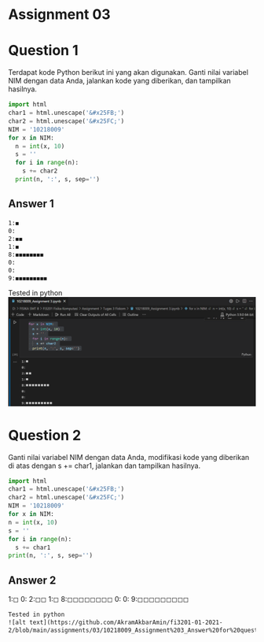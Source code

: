 # Assignment 03

# Question 1
Terdapat kode Python berikut ini yang akan digunakan. Ganti nilai variabel NIM dengan data Anda, jalankan kode yang diberikan, dan tampilkan hasilnya.
```python
import html 
char1 = html.unescape('&#x25FB;') 
char2 = html.unescape('&#x25FC;') 
NIM = '10218009'
for x in NIM: 
  n = int(x, 10) 
  s = '' 
  for i in range(n): 
    s += char2 
  print(n, ':', s, sep='') 
  ```
  ## Answer 1
  ```
  1:◼
  0:
  2:◼◼
  1:◼
  8:◼◼◼◼◼◼◼◼
  0:
  0:
  9:◼◼◼◼◼◼◼◼◼
  ```
  Tested in python
  ![alt text](https://github.com/AkramAkbarAmin/fi3201-01-2021-2/blob/main/assignments/03/10218009_Assignment%203_Answer%20for%20question%201.png)
  
  # Question 2
  Ganti nilai variabel NIM dengan data Anda, modifikasi kode yang diberikan di atas dengan s += char1, jalankan dan tampilkan hasilnya.
  ```python
  import html 
char1 = html.unescape('&#x25FB;') 
char2 = html.unescape('&#x25FC;') 
NIM = '10218009'
for x in NIM: 
  n = int(x, 10) 
  s = '' 
  for i in range(n): 
    s += char1 
  print(n, ':', s, sep='') 
  ```
  ## Answer 2
  1:◻
  0:
  2:◻◻
  1:◻
  8:◻◻◻◻◻◻◻◻
  0:
  0:
  9:◻◻◻◻◻◻◻◻◻
  ```
  Tested in python
  ![alt text](https://github.com/AkramAkbarAmin/fi3201-01-2021-2/blob/main/assignments/03/10218009_Assignment%203_Answer%20for%20question%202.png)

